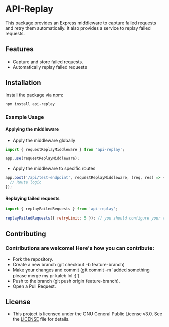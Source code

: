# API-Replay 

This package provides an Express middleware to capture failed requests and retry them automatically. It also provides a service to replay failed requests.

## Features

- Capture and store failed requests.
- Automatically replay failed requests 

## Installation

Install the package via npm:

```bash
npm install api-replay
```
### Example Usage
#### Applying the middleware
- Apply the middleware globally
``` javascript
import { requestReplayMiddleware } from 'api-replay';

app.use(requestReplayMiddleware);

```
- Apply the middleware to specific routes
``` javascript
app.post('/api/test-endpoint', requestReplayMiddleware, (req, res) => {
  // Route logic
});
```
#### Replaying failed requests
``` javascript
import { replayFailedRequests } from 'api-replay';

replayFailedRequests({ retryLimit: 5 }); // you should configure your retry limit tho
```

## Contributing
### Contributions are welcome! Here's how you can contribute:
- Fork the repository.
- Create a new branch (git checkout -b feature-branch)
- Make your changes and commit (git commit -m 'added something please merge my pr kaleb lol :)')
- Push to the branch (git push origin feature-branch).
- Open a Pull Request.
## License
- This project is licensed under the GNU General Public License v3.0. See the [LICENSE](https://github.com/kalebalebachew/API-replay?tab=GPL-3.0-1-ov-file) file for details.


